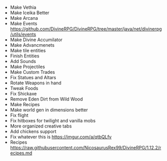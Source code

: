 - Make Vethia
- Make Iceika Better
- Make Arcana
- Make Events https://github.com/DivineRPG/DivineRPG/tree/master/java/net/divinerpg/utils/events
- Make Divine Accumilator
- Make Advancmenets
- Make tile entities
- Finish Entities
- Add Sounds
- Make Projectiles
- Make Custom Trades
- Fix Statues and Altars
- Rotate Weapons in hand
- Tweak Foods
- Fix Shickaxe
- Remove Eden Dirt from Wild Wood
- Make Recipes
- Make world gen in dimensions better
- Fix flight
- Fix hitboxes for twilight and vanilla mobs
- More organized creative tabs
- Add chickens support
- Fix whatever this is https://imgur.com/a/qtbQLfv
- Recipes https://raw.githubusercontent.com/NicosaurusRex99/DivineRPG/1.12.2/recipes.md